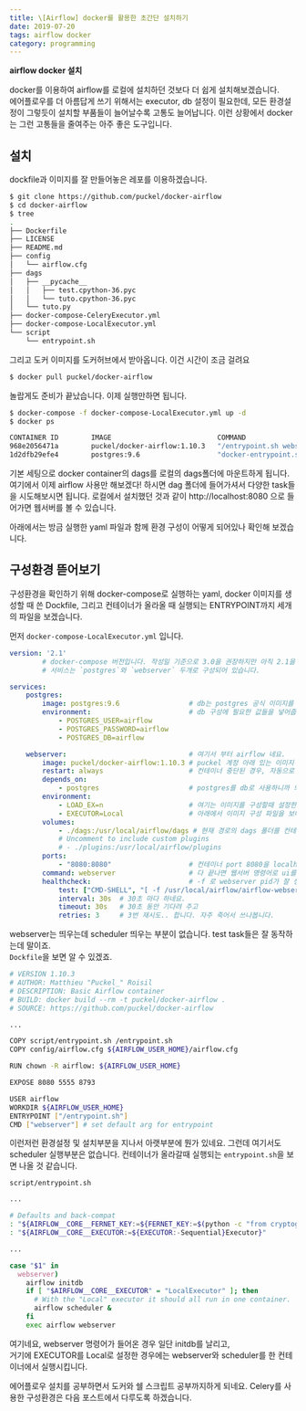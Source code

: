 ```yaml
---
title: \[Airflow] docker를 활용한 초간단 설치하기
date: 2019-07-20
tags: airflow docker
category: programming
---
```

**airflow docker 설치**  

docker를 이용하여 airflow를 로컬에 설치하던 것보다 더 쉽게 설치해보겠습니다.  
에어플로우를 더 아름답게 쓰기 위해서는 executor, db 설정이 필요한데, 
모든 환경설정이 그렇듯이 설치할 부품들이 늘어날수록 고통도 늘어납니다. 
이런 상황에서 docker는 그런 고통들을 줄여주는 아주 좋은 도구입니다.  


## 설치
  <!--도커 설치를 위해서는 [여기]()를 참조해 주세요.-->  
dockfile과 이미지를 잘 만들어놓은 레포를 이용하겠습니다.

```bash
$ git clone https://github.com/puckel/docker-airflow
$ cd docker-airflow
$ tree
.
├── Dockerfile
├── LICENSE
├── README.md
├── config
│   └── airflow.cfg
├── dags
│   ├── __pycache__
│   │   ├── test.cpython-36.pyc
│   │   └── tuto.cpython-36.pyc
│   └── tuto.py
├── docker-compose-CeleryExecutor.yml
├── docker-compose-LocalExecutor.yml
└── script
    └── entrypoint.sh
```
  
  
그리고 도커 이미지를 도커허브에서 받아옵니다. 이건 시간이 조금 걸려요
```bash
$ docker pull puckel/docker-airflow 
```

놀랍게도 준비가 끝났습니다. 이제 실행만하면 됩니다.

```bash
$ docker-compose -f docker-compose-LocalExecutor.yml up -d 
$ docker ps

CONTAINER ID        IMAGE                          COMMAND                  CREATED             STATUS                       PORTS                                        NAMES
968e2056471a        puckel/docker-airflow:1.10.3   "/entrypoint.sh webs…"   About an hour ago   Up About an hour (healthy)   5555/tcp, 8793/tcp, 0.0.0.0:8080->8080/tcp   airflow_webserver_1
1d2dfb29efe4        postgres:9.6                   "docker-entrypoint.s…"   About an hour ago   Up About an hour             5432/tcp                                     airflow_postgres_1
```

기본 세팅으로 docker container의 dags를 로컬의 dags폴더에 마운트하게 됩니다.
여기에서 이제 airflow 사용만 해보겠다! 하시면 dag 폴더에 들어가셔서 다양한 task들을 시도해보시면 됩니다. 
로컬에서 설치했던 것과 같이 http://localhost:8080 으로 들어가면 웹서버를 볼 수 있습니다.  
  
아래에서는 방금 실행한 yaml 파일과 함께 환경 구성이 어떻게 되어있나 확인해 보겠습니다.  

## 구성환경 뜯어보기

구성환경을 확인하기 위해 docker-compose로 실행하는 yaml, docker 이미지를 생성할 때 쓴 Dockfile, 
그리고 컨테이너가 올라올 때 실행되는 ENTRYPOINT까지 세개의 파일을 보겠습니다.

먼저 `docker-compose-LocalExecutor.yml` 입니다.

```yaml
version: '2.1' 
        # docker-compose 버전입니다. 작성일 기준으로 3.0을 권장하지만 아직 2.1을 쓰고 있네요.  
        # 서비스는 `postgres`와 `webserver` 두개로 구성되어 있습니다. 

services:
    postgres:
        image: postgres:9.6                 # db는 postgres 공식 이미지를 가져옵니다.
        environment:                        # db 구성에 필요한 값들을 넣어줍니다.
            - POSTGRES_USER=airflow
            - POSTGRES_PASSWORD=airflow
            - POSTGRES_DB=airflow

    webserver:                              # 여기서 부터 airflow 네요.
        image: puckel/docker-airflow:1.10.3 # puckel 계정 아래 있는 이미지 사용
        restart: always                     # 컨테이너 중단된 경우, 자동으로 재시작 해주는 옵션
        depends_on:
            - postgres                      # postgres를 db로 사용하니까 의존성 설정을 해줍니다.
        environment:
            - LOAD_EX=n                     # 여기는 이미지를 구성할때 설정한 환경변수를 넣어줍니다.
            - EXECUTOR=Local                # 아래에서 이미지 구성 파일을 보며 확인하겠습니다.
        volumes:
            - ./dags:/usr/local/airflow/dags # 현재 경로의 dags 폴더를 컨테이너 dags에 마운트합니다.
            # Uncomment to include custom plugins
            # - ./plugins:/usr/local/airflow/plugins
        ports:
            - "8080:8080"                   # 컨테이너 port 8080을 localhost의 8080으로 맞춰줍니다.
        command: webserver                  # 다 끝나면 웹서버 명령어로 ui를 띄우네요.
        healthcheck:                        # -f 로 webserver pid가 잘 생성이 되었는지 확인합니다.
            test: ["CMD-SHELL", "[ -f /usr/local/airflow/airflow-webserver.pid ]"]
            interval: 30s  # 30초 마다 하네요.
            timeout: 30s   # 30초 동안 기다려 주고
            retries: 3     # 3번 재시도.. 합니다. 자주 죽어서 쓰나봅니다.
```

webserver는 띄우는데 scheduler 띄우는 부분이 없습니다. test task들은 잘 동작하는데 말이죠.  
`Dockfile`을 보면 알 수 있겠죠.  

```bash
# VERSION 1.10.3
# AUTHOR: Matthieu "Puckel_" Roisil
# DESCRIPTION: Basic Airflow container
# BUILD: docker build --rm -t puckel/docker-airflow .
# SOURCE: https://github.com/puckel/docker-airflow

... 

COPY script/entrypoint.sh /entrypoint.sh
COPY config/airflow.cfg ${AIRFLOW_USER_HOME}/airflow.cfg

RUN chown -R airflow: ${AIRFLOW_USER_HOME}

EXPOSE 8080 5555 8793 

USER airflow
WORKDIR ${AIRFLOW_USER_HOME}
ENTRYPOINT ["/entrypoint.sh"] 
CMD ["webserver"] # set default arg for entrypoint
```
이런저런 환경설정 및 설치부분을 지나서 아랫부분에 뭔가 있네요.
그런데 여기서도 scheduler 실행부분은 없습니다. 컨테이너가 올라갈때 실행되는 `entrypoint.sh`을 보면 나올 것 같습니다.


`script/entrypoint.sh`
```bash
...

# Defaults and back-compat
: "${AIRFLOW__CORE__FERNET_KEY:=${FERNET_KEY:=$(python -c "from cryptography.fernet import Fernet; FERNET_KEY = Fernet.generate_key().decode(); print(FERNET_KEY)")}}"
: "${AIRFLOW__CORE__EXECUTOR:=${EXECUTOR:-Sequential}Executor}"

...

case "$1" in
  webserver)
    airflow initdb
    if [ "$AIRFLOW__CORE__EXECUTOR" = "LocalExecutor" ]; then
      # With the "Local" executor it should all run in one container.
      airflow scheduler &
    fi
    exec airflow webserver
```
여기네요, webserver 명령어가 들어온 경우 일단 initdb를 날리고,  
거기에 EXECUTOR를 Local로 설정한 경우에는 webserver와 scheduler를 한 컨테이너에서 실행시킵니다.


에어플로우 설치를 공부하면서 도커와 쉘 스크립트 공부까지하게 되네요. Celery를 사용한 구성환경은 다음 포스트에서 다루도록 하겠습니다.
